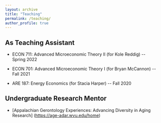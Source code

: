 ```yaml
---
layout: archive
title: "Teaching"
permalink: /teaching/
author_profile: true
---
```



## As Teaching Assistant

- ECON 711: Advanced Microeconomic Theory II (for Kole Reddig) -- Spring 2022

- ECON 701: Advanced Microeconomic Theory I (for Bryan McCannon) -- Fall 2021

- ARE 187: Energy Economics (for Stacia Harper) -- Fall 2020


## Undergraduate Research Mentor

- [Appalachian Gerontology Experiences: Advancing Diversity in Aging Research] (https://age-adar.wvu.edu/home)


